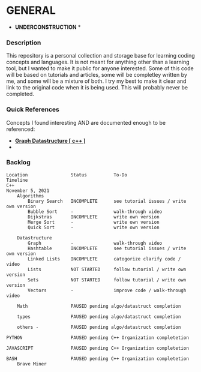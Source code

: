 
GENERAL 
=======

* **UNDERCONSTRUCTION** *

### Description
This repository is a personal collection and storage base for learning coding concepts and languages. It is not meant for anything
other than a learning tool, but I wanted to make it public for anyone interested. Some of this code will be based on tutorials 
and articles, some will be completley written by me, and some will be a mixture of both. I try my best to make it clear 
and link to the original code when it is being used. This will probably never be completed. 


### Quick References
Concepts I found interesting AND are documented enough to be referenced: 

* [**Graph Datastructure [ c++ ]**](C++/knowledgeLibrary/datastructures/graph/)
* 
### Backlog
    Location                Status          To-Do                               Timeline
    C++                                                                         November 5, 2021
        Algorithms          
            Binary Search   INCOMPLETE      see tutorial issues / write own version  
            Bubble Sort     -               walk-through video                  
            Dijkstras       INCOMPLETE      write own version                   
            Merge Sort      -               write own version                   
            Quick Sort      -               write own version                   
        
        Datastructure
            Graph           -               walk-through video                  
            Hashtable       INCOMPLETE      see tutorial issues / write own version
            Linked Lists    INCOMPLETE      catogorize clarify code / video     
            Lists           NOT STARTED     follow tutorial / write own version 
            Sets            NOT STARTED     follow tutorial / write own version 
            Vectors         -               improve code / walk-through video   
        
        Math                PAUSED pending algo/datastruct completion
        
        types               PAUSED pending algo/datastruct completion
        
        others -            PAUSED pending algo/datastruct completion

    PYTHON                  PAUSED pending C++ Organization completetion
    
    JAVASCRIPT              PAUSED pending C++ Organization completetion

    BASH                    PAUSED pending C++ Organization completetion
        Brave Miner

